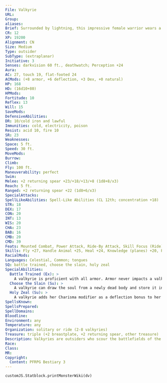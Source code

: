 ```yaml
---
File: Valkyrie
URL: 
Group: 
aliases: 
Brief: Surrounded by lightning, this impressive female warrior wears a gleaming golden breastplate and carries a shining spear.
CR: 12
XP: 19200
Alignment: CN
Size: Medium
Type: outsider
SubType: (extraplanar)
Initiative: 3
Senses: darkvision 60 ft., deathwatch; Perception +24
Aura: 
AC: 27, touch 19, flat-footed 24
ACMods: (+8 armor, +6 deflection, +3 Dex, +0 natural)
HP: 168
HD: (16d10+80)
HPMods: 
Fortitude: 10
Reflex: 13
Will: 15
SaveMods: 
DefensiveAbilities: 
DR: 10/cold iron and lawful
Immunities: cold, electricity, poison
Resist: acid 10, fire 10
SR: 23
Weaknesses: 
Space: 5 ft.
Speed: 30 ft.
MoveMods: 
Burrow: 
Climb: 
Fly: 100 ft.
Maneuverability: perfect
Swim: 
Melee: +2 returning spear +23/+18/+13/+8 (1d8+8/x3)
Reach: 5 ft.
Ranged: +2 returning spear +22 (1d8+6/x3)
SpecialAttacks: 
SpellLikeAbilities: Spell-Like Abilities (CL 12th; concentration +18)  Constant-deathwatch, tongues   At Will-aid, death ward, gentle repose, plane shift (self and mount only)   3/day-call lightning storm (DC 21), divine power, geas/quest   1/day-breath of life, heal, summon (level 8, 1 sleipnir 100%)
STR: 18
DEX: 17
CON: 20
INT: 13
WIS: 20
CHA: 23
BAB: 16
CMB: 20
CMD: 39
Feats: Mounted Combat, Power Attack, Ride-By Attack, Skill Focus (Ride), Spirited Charge, Trample, Vital Strike, Weapon Focus (spear)
Skills: Fly +27, Handle Animal +25, Heal +24, Knowledge (planes) +20, Perception +24, Ride +28, Sense Motive +24
RacialMods: 
Languages: Celestial, Common; tongues
SQ: battle trained, choose the slain, holy zeal
SpecialAbilities:
  Battle Trained (Ex): >
    A valkyrie is proficient with all armor. Armor never impacts a valkyrie's speed, nor does a valkyrie take armor check penalties on Ride checks.
  Choose the Slain (Su): >
    A valkyrie can draw the soul from a newly dead body and store it in her spear for transport to the Outer Planes. This functions as soul bind, but the dead creature must be willing to have its soul taken. If the creature is unwilling, this ability has no effect.
  Holy Zeal (Su): >
    A valkyrie adds her Charisma modifier as a deflection bonus to her Armor Class.
SpellsKnown: 
SpellsPrepared: 
SpellDomains: 
Bloodline: 
Environment: any
Temperature: any
Organization: solitary or ride (2-8 valkyries)
Treasure: triple (+2 breastplate, +2 returning spear, other treasure)
Description: Valkyries are outsiders who scour the battlefields of the Material Plane for warriors of great prowess and legendary renown. With a glance, a valkyrie can tell who is near death and ready to give up life and who fights on to live another day, and can either claim the soul of the slain or aid the living to continue the fight.  Valkyries are always female, and appear as strong and beautiful human, dwarven, or elven women. A human valkyrie is 6 feet tall and weighs close to 200 pounds.  Valkyries serve a variety of deities, though they are most often associated with the gods of war, conf lict, valor, and courage. Although capable combatants in their own right, valkyries are almost always encountered mounted, typically on flying steeds such as dragon horses, pegasi, or sleipnirs.
Race: 
Class: 
MR: 
Copyright:
  Content: PFRPG Bestiary 3
---
```

```dataviewjs
customJS.Statblock.printMonsterWiki(dv)
```
